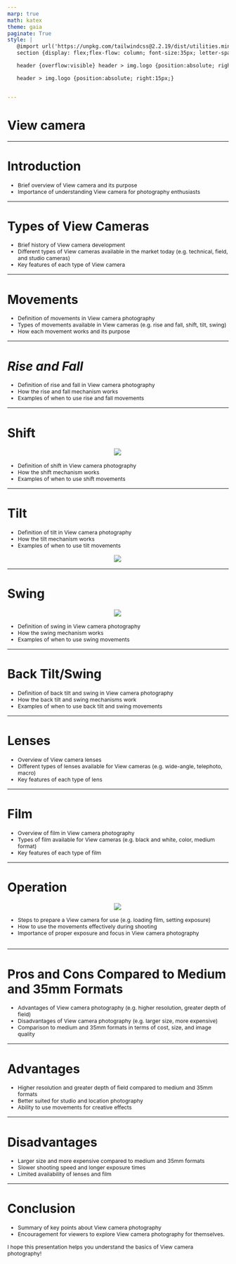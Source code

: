 ```yaml
---
marp: true
math: katex
theme: gaia
paginate: True
style: |
   @import url('https://unpkg.com/tailwindcss@2.2.19/dist/utilities.min.css');
   section {display: flex;flex-flow: column; font-size:35px; letter-spacing:1.4px;}

   header {overflow:visible} header > img.logo {position:absolute; right:15px;}

   header > img.logo {position:absolute; right:15px;}


---
```

<!-- backgroundImage: url('backgrounds/wwwatercolor (5).png') -->
<!-- _class: lead -->

 # View camera

---
<style scoped>p,li {font-size:0.92em}</style>

 # **Introduction**

- Brief overview of View camera and its purpose
- Importance of understanding View camera for photography enthusiasts

---
<style scoped>p,li {font-size:0.88em}</style>

 # Types of View Cameras

- Brief history of View camera development
- Different types of View cameras available in the market today (e.g. technical, field, and studio cameras)
- Key features of each type of View camera

---
<style scoped>p,li {font-size:0.88em}</style>

 # Movements

- Definition of movements in View camera photography
- Types of movements available in View cameras (e.g. rise and fall, shift, tilt, swing)
- How each movement works and its purpose

---
<style scoped>p,li {font-size:0.88em}</style>

 # _Rise and Fall_

- Definition of rise and fall in View camera photography
- How the rise and fall mechanism works
- Examples of when to use rise and fall movements

---
<style scoped>p,li {font-size:0.84em}</style>

 # Shift
<div style="display: flex; flex: 1 1 auto; flex-flow: row; min-height: 0"><div style="display: flex; flex: 1 1 auto; justify-content: center;min-height:0;min-width:0; margin-bottom:0.1em;;margin-right:0.15em">
<img style='object-fit: contain; max-height:100%; max-width:100%; background-color: rgba(0,0,0,0);' src='https://upload.wikimedia.org/wikipedia/commons/0/00/Shift.png'/>
</div>
</div>

- Definition of shift in View camera photography
- How the shift mechanism works
- Examples of when to use shift movements

---
<style scoped>p,li {font-size:0.84em}</style>

 # Tilt
- Definition of tilt in View camera photography
- How the tilt mechanism works
- Examples of when to use tilt movements
<div style="display: flex; flex: 1 1 auto; flex-flow: row; min-height: 0"><div style="display: flex; flex: 1 1 auto; justify-content: center;min-height:0;min-width:0; margin-bottom:0.1em;;margin-right:0.15em">
<img style='object-fit: contain; max-height:100%; max-width:100%; background-color: rgba(0,0,0,0);' src='https://upload.wikimedia.org/wikipedia/commons/3/3d/Front_Standard_Tilt.png'/>
</div>
</div>


---
<style scoped>p,li {font-size:0.84em}</style>

 # Swing
<div style="display: flex; flex: 1 1 auto; flex-flow: row; min-height: 0"><div style="display: flex; flex: 1 1 auto; justify-content: center;min-height:0;min-width:0; margin-bottom:0.1em;;margin-right:0.15em">
<img style='object-fit: contain; max-height:100%; max-width:100%; background-color: rgba(0,0,0,0);' src='https://upload.wikimedia.org/wikipedia/commons/6/63/Swing.png'/>
</div>
</div>

- Definition of swing in View camera photography
- How the swing mechanism works
- Examples of when to use swing movements

---
<style scoped>p,li {font-size:0.88em}</style>

 # Back Tilt/Swing

- Definition of back tilt and swing in View camera photography
- How the back tilt and swing mechanisms work
- Examples of when to use back tilt and swing movements

---
<style scoped>p,li {font-size:0.88em}</style>

 # Lenses

- Overview of View camera lenses
- Different types of lenses available for View cameras (e.g. wide-angle, telephoto, macro)
- Key features of each type of lens

---
<style scoped>p,li {font-size:0.88em}</style>

 # Film
- Overview of film in View camera photography
- Types of film available for View cameras (e.g. black and white, color, medium format)
- Key features of each type of film


---
<style scoped>p,li {font-size:0.84em}</style>

 # **Operation**
<div style='flex:1 1 auto; min-height:0;' class="grid grid-cols-8 gap-4">
<div style='display:flex; flex-flow:column; min-height:0;' class="col-span-4">

<div style="display: flex; flex: 1 1 auto; flex-flow: row; min-height: 0"><div style="display: flex; flex: 1 1 auto; justify-content: center;min-height:0;min-width:0; margin-bottom:0.1em;;margin-right:0.15em">
<img style='object-fit: contain; max-height:100%; max-width:100%; background-color: rgba(0,0,0,0);' src='https://upload.wikimedia.org/wikipedia/commons/thumb/2/2d/Sinar_F_-_vis%C3%A9e.jpg/220px-Sinar_F_-_vis%C3%A9e.jpg'/>
</div>
</div>

</div>

<div style='display:flex; flex-flow:column; min-height:0;' class="col-span-4">

- Steps to prepare a View camera for use (e.g. loading film, setting exposure)
- How to use the movements effectively during shooting
- Importance of proper exposure and focus in View camera photography
</div>

</div>


---
<style scoped>p,li {font-size:0.88em}</style>

 # Pros and Cons Compared to Medium and 35mm Formats

- Advantages of View camera photography (e.g. higher resolution, greater depth of field)
- Disadvantages of View camera photography (e.g. larger size, more expensive)
- Comparison to medium and 35mm formats in terms of cost, size, and image quality

---
<style scoped>p,li {font-size:0.88em}</style>

 # Advantages
- Higher resolution and greater depth of field compared to medium and 35mm formats
- Better suited for studio and location photography
- Ability to use movements for creative effects


---
<style scoped>p,li {font-size:0.88em}</style>

 # Disadvantages

- Larger size and more expensive compared to medium and 35mm formats
- Slower shooting speed and longer exposure times
- Limited availability of lenses and film

---
<style scoped>p,li {font-size:0.88em}</style>

 # Conclusion
- Summary of key points about View camera photography
- Encouragement for viewers to explore View camera photography for themselves.

I hope this presentation helps you understand the basics of View camera photography!
